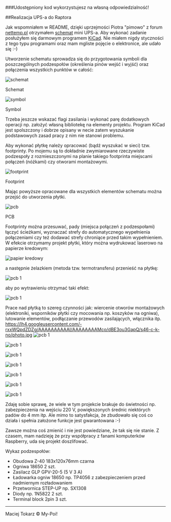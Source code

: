 ﻿###Udostępniony kod wykorzystujesz na własną odpowiedzialność!

##Realizacja UPS-a do Raptora

Jak wspomniałem w README, dzięki uprzejmości Piotra "pimowo" z forum [nettemp.pl](http://nettemp.pl/forum/viewtopic.php?f=8&t=653&hilit=ups) otrzymałem [schemat](/docs/UPS_mini.png) mini UPS-a.
Aby wykonać zadanie posłużyłem się darmowym programem [KiCad](http://kicad-pcb.org/).
Nie miałem nigdy styczności z tego typu programami oraz mam mgliste pojęcie o elektronice, ale udało się :-)

Utworzenie schematu sprowadza się do przygotowania symboli dla poszczególnych podzespołów (określenia pinów wejść i wyjść) oraz połączenia wszystkich punktów w całość:

![schemat](images/ups/001.jpg)

Schemat

![symbol](images/ups/002.jpg)

Symbol

Trzeba jeszcze wskazać flagi zasilania i wykonać parę dodatkowych operacji np. założyć własną bibliotekę na elementy projektu.
Program KiCad jest spolszczony i dobrze opisany w necie zatem wyszukanie podstawowych zasad pracy z nim nie stanowi problemu.

Aby wykonać płytkę należy opracować (bądź wyszukać w sieci) tzw. footprinty.
Po mojemu są to dokładnie zwymiarowane rzeczywiste podzespoły z rozmieszczonymi na planie takiego footprinta miejscami połączeń (nóżkami) czy otworami montażowymi.

![footprint](images/ups/003.jpg)

Footprint

Mając powyższe opracowane dla wszystkich elementów schematu można przejść do utworzenia płytki.

![pcb](images/ups/004.jpg)

PCB

Footprinty można przesuwać, pady (miejsca połączeń z podzespołami) łączyć ścieżkami, wyznaczać strefy do automatycznego wypełnienia połączeniami czy też dodawać strefy chroniące przed takim wypełnieniem.
W efekcie otrzymamy projekt płytki, który można wydrukować laserowo na papierze kredowym:

![papier kredowy](images/ups/005.jpg)

a następnie żelazkiem (metoda tzw. termotransferu) przenieść na płytkę:

![pcb 1](images/ups/006.jpg)

aby po wytrawieniu otrzymać taki efekt:

![pcb 1](images/ups/007.jpg)

Prace nad płytką to szereg czynności jak: wiercenie otworów montażowych (elektroniki, wsporników płytki czy mocowania np. koszyków na ogniwa), lutowanie elementów, podłączanie przewodów zasilających, włącznika itp.
https://lh4.googleusercontent.com/-rxxWQpdZDZg/AAAAAAAAAAI/AAAAAAAAMco/dBE3ou3GapQ/s46-c-k-no/photo.jpg
![pcb 1](images/ups/008.jpg)

![pcb 1](images/ups/009.jpg)

![pcb 1](images/ups/010.jpg)

![pcb 1](images/ups/011.jpg)

![pcb 1](images/ups/012.jpg)

![pcb 1](images/ups/013.jpg)

![pcb 1](images/ups/014.jpg)

Zdaję sobie sprawę, że wiele w tym projekcie brakuje do świetności np. zabezpieczenia na wejściu 220 V, powiększonych średnic niektórych padów do 4 mm itp.
Ale mimo to satysfakcja, że zbudowało się coś co działa i spełnia założone funkcje jest gwarantowana :-)

Zawsze można coś zmienić i nie jest powiedziane, że tak się nie stanie. Z czasem, mam nadzieję że przy współpracy z fanami komputerków Raspberry, uda się projekt doszlifować.

Wykaz podzespołów:

* Obudowa Z-40 183x120x76mm czarna
* Ogniwa 18650 2 szt.
* Zasilacz GLP GPV-20-5 (5 V 3 A)
* Ładowarka ogniw 18650 np. TP4056 z zabezpieczeniem przed nadmiernym rozładowaniem
* Przetwornica STEP-UP np. SX1308 
* Diody np. 1N5822 2 szt.
* Terminal block 2pin 3 szt.

___
Maciej Tokarz © My-Poi!